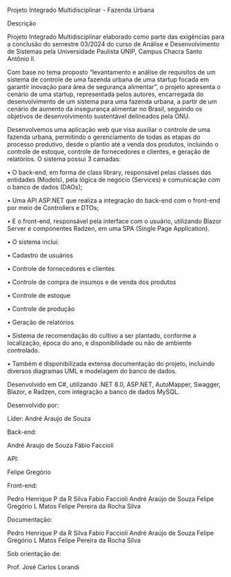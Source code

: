 Projeto Integrado Multidisciplinar - Fazenda Urbana

Descrição

Projeto Integrado Multidisciplinar elaborado como parte das exigências para a conclusão do semestre 03/2024 do curso de Análise e Desenvolvimento de Sistemas pela Universidade Paulista UNIP, Campus Chacra Santo Antônio ll.

Com base no tema proposto “levantamento e análise de requisitos de um sistema de controle de uma fazenda urbana de uma startup focada em garantir inovação para área de segurança alimentar”, o projeto apresenta o cenário de uma startup, representada pelos autores, encarregada do desenvolvimento de um sistema para uma fazenda urbana, a partir de um cenário de aumento da insegurança alimentar no Brasil, seguindo os objetivos de desenvolvimento sustentável delineados pela ONU.

Desenvolvemos uma aplicação web que visa auxiliar o controle de uma fazenda urbana, permitindo o gerenciamento de todas as etapas do processo produtivo, desde o plantio até a venda dos produtos, incluindo o controle de estoque, controle de fornecedores e clientes, e geração de relatórios. O sistema possui 3 camadas:

• O back-end, em forma de class library, responsável pelas classes das entidades (Models), pela lógica de negócio (Services) e comunicação com o banco de dados (DAOs);

• Uma API ASP.NET que realiza a integração do back-end com o front-end por meio de Controllers e DTOs;

• E o front-end, responsável pela interface com o usuário, utilizando Blazor Server e componentes Radzen, em uma SPA (Single Page Application).

• O sistema inclui:

• Cadastro de usuários

• Controle de fornecedores e clientes

• Controle de compra de insumos e de venda dos produtos

• Controle de estoque

• Controle de produção

• Geração de relatórios

• Sistema de recomendação do cultivo a ser plantado, conforme a localização, época do ano, e disponibilidade ou não de ambiente controlado.

• Também é disponibilizada extensa documentação do projeto, incluindo diversos diagramas UML e modelagem do banco de dados.

Desenvolvido em C#, utilizando .NET 8.0, ASP.NET, AutoMapper, Swagger, Blazor, e Radzen, com integração a banco de dados MySQL.


Desenvolvido por:

Líder: André Araujo de Souza

Back-end:

André Araujo de Souza
Fábio Faccioli

API:

Felipe Gregório

Front-end:

Pedro Henrique P da R Silva
Fabio Faccioli 
André Araújo de Souza
Felipe Gregório L Matos
Felipe Pereira da Rocha Silva

Documentação:

Pedro Henrique P da R Silva
Fabio Faccioli 
André Araújo de Souza
Felipe Gregório L Matos
Felipe Pereira da Rocha Silva

Sob orientação de:

Prof. José Carlos Lorandi

